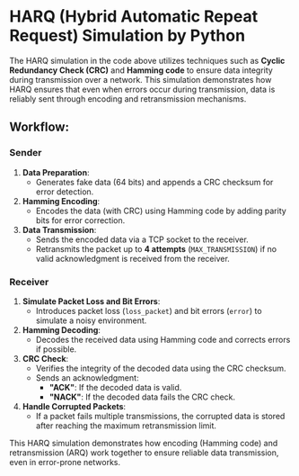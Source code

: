 # HARQ (Hybrid Automatic Repeat Request) Simulation by Python

The HARQ simulation in the code above utilizes techniques such as **Cyclic Redundancy Check (CRC)** and **Hamming code** to ensure data integrity during transmission over a network. This simulation demonstrates how HARQ ensures that even when errors occur during transmission, data is reliably sent through encoding and retransmission mechanisms.

## Workflow:

### **Sender**
1. **Data Preparation**:
   - Generates fake data (64 bits) and appends a CRC checksum for error detection.
2. **Hamming Encoding**:
   - Encodes the data (with CRC) using Hamming code by adding parity bits for error correction.
3. **Data Transmission**:
   - Sends the encoded data via a TCP socket to the receiver.
   - Retransmits the packet up to **4 attempts** (`MAX_TRANSMISSION`) if no valid acknowledgment is received from the receiver.

### **Receiver**
1. **Simulate Packet Loss and Bit Errors**:
   - Introduces packet loss (`loss_packet`) and bit errors (`error`) to simulate a noisy environment.
2. **Hamming Decoding**:
   - Decodes the received data using Hamming code and corrects errors if possible.
3. **CRC Check**:
   - Verifies the integrity of the decoded data using the CRC checksum.
   - Sends an acknowledgment:
     - **"ACK"**: If the decoded data is valid.
     - **"NACK"**: If the decoded data fails the CRC check.
4. **Handle Corrupted Packets**:
   - If a packet fails multiple transmissions, the corrupted data is stored after reaching the maximum retransmission limit.

This HARQ simulation demonstrates how encoding (Hamming code) and retransmission (ARQ) work together to ensure reliable data transmission, even in error-prone networks.
